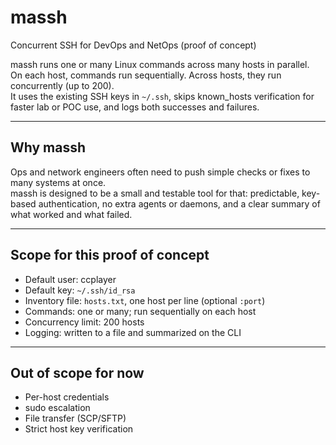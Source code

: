 # massh

Concurrent SSH for DevOps and NetOps (proof of concept)

massh runs one or many Linux commands across many hosts in parallel.  
On each host, commands run sequentially. Across hosts, they run concurrently (up to 200).  
It uses the existing SSH keys in `~/.ssh`, skips known_hosts verification for faster lab or POC use, and logs both successes and failures.

---

## Why massh

Ops and network engineers often need to push simple checks or fixes to many systems at once.  
massh is designed to be a small and testable tool for that: predictable, key-based authentication, no extra agents or daemons, and a clear summary of what worked and what failed.

---

## Scope for this proof of concept

- Default user: ccplayer  
- Default key: `~/.ssh/id_rsa`  
- Inventory file: `hosts.txt`, one host per line (optional `:port`)  
- Commands: one or many; run sequentially on each host  
- Concurrency limit: 200 hosts  
- Logging: written to a file and summarized on the CLI

---

## Out of scope for now

- Per-host credentials  
- sudo escalation  
- File transfer (SCP/SFTP)  
- Strict host key verification
